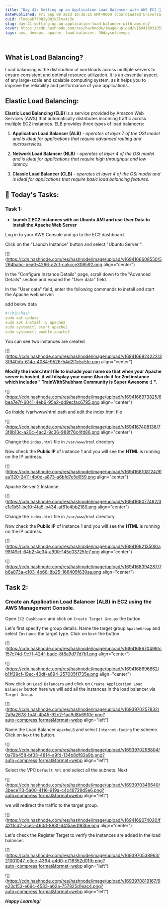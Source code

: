 ```yaml
---
title: "Day 41: Setting up an Application Load Balancer with AWS EC2 🚀 ☁"
datePublished: Fri Sep 08 2023 10:36:25 GMT+0000 (Coordinated Universal Time)
cuid: clmagpk77002y08jk5lma4j3e
slug: day-41-setting-up-an-application-load-balancer-with-aws-ec2
cover: https://cdn.hashnode.com/res/hashnode/image/upload/v1694169318531/974d8709-b71a-43df-9776-4849bb0c8193.png
tags: aws, devops, apache, load-balancer, 90daysofdevops

---
```


## What is Load Balancing?

Load balancing is the distribution of workloads across multiple servers to ensure consistent and optimal resource utilization. It is an essential aspect of any large-scale and scalable computing system, as it helps you to improve the reliability and performance of your applications.

## Elastic Load Balancing:

**Elastic Load Balancing (ELB)** is a service provided by Amazon Web Services (AWS) that automatically distributes incoming traffic across multiple EC2 instances. ELB provides three types of load balancers:

1. **Application Load Balancer (ALB)** - *operates at layer 7 of the OSI model and is ideal for applications that require advanced routing and microservices.*
    
2. **Network Load Balancer (NLB)** - *operates at layer 4 of the OSI model and is ideal for applications that require high throughput and low latency.*
    
3. **Classic Load Balancer (CLB)** - *operates at layer 4 of the OSI model and is ideal for applications that require basic load balancing features.*
    

## 🎯 Today's Tasks:

### Task 1:

* **launch 2 EC2 instances with an Ubuntu AMI and use User Data to install the Apache Web Server**
    

Log in to your AWS Console and go to the EC2 dashboard.

Click on the "Launch Instance" button and select "Ubuntu Server ".

![](https://cdn.hashnode.com/res/hashnode/image/upload/v1694166608550/5264babc-bea0-4266-a2cf-ca5cce306592.png align="center")

In the "Configure Instance Details" page, scroll down to the "Advanced Details" section and expand the "User data" field.

In the "User data" field, enter the following commands to install and start the Apache web server:

add below data

```yaml
#!/bin/bash
sudo apt update
sudo apt install -y apache2
sudo systemctl start apache2
sudo systemctl enable apache2
```

You can see two instances are created

![](https://cdn.hashnode.com/res/hashnode/image/upload/v1694166824222/33f940db-614a-4084-9526-54d2f1c5c5fe.png align="center")

**Modify the index.html file to include your name so that when your Apache server is hosted, it will display your name Also do it for 2nd instance which includes " TrainWithShubham Community is Super Awesome :) ".**

![](https://cdn.hashnode.com/res/hashnode/image/upload/v1694166973825/6bea7e7f-6041-4eb6-95a2-dd9ecfac6795.png align="center")

Go inside /var/www/html path and edit the index.html file

![](https://cdn.hashnode.com/res/hashnode/image/upload/v1694167408136/73f8b13c-a20c-4ac2-9c36-988f78c4fd86.png align="center")

Change the `index.html` file in `/var/www/html` directory

Now check the **Public IP** of instance 1 and you will see the **HTML** is running on the IP address.

![](https://cdn.hashnode.com/res/hashnode/image/upload/v1694168108124/9faa1120-2411-4b0d-a873-a6bfd7e5d059.png align="center")

Apache Server 2 Instance:

![](https://cdn.hashnode.com/res/hashnode/image/upload/v1694168077492/3c1e1b51-be10-4fa5-b434-af61c4bb2189.png align="center")

Change the `index.html` file in `/var/www/html` directory

Now check the **Public IP** of instance 1 and you will see the **HTML** is running on the IP address.

![](https://cdn.hashnode.com/res/hashnode/image/upload/v1694168213508/a98f49cf-64b2-4e34-a900-145c03725fe7.png align="center")

![](https://cdn.hashnode.com/res/hashnode/image/upload/v1694168394287/7b6a073a-c103-4b68-8b25-166405f630aa.png align="center")

## **Task 2:**

### **Create an Application Load Balancer (ALB) in EC2 using the AWS Management Console.**

Open `EC2 Dashboard` and click on `Create Target Groups` the button.

Let's first specify the group details. Name the target group `ApacheGroup` and select `Instance` the target type. Click on `Next` the button.

![](https://cdn.hashnode.com/res/hashnode/image/upload/v1694168670499/c157c74d-9c7f-424f-badc-8f8a9d77d7b1.png align="center")

![](https://cdn.hashnode.com/res/hashnode/image/upload/v1694168696862/b11f29cf-19ec-40df-a694-257005f1735e.png align="center")

Now click on `Load Balancers` and click on `Create Application Load Balancer` button here we will add all the instances in the load balancer via `Target Group`.

![](https://cdn.hashnode.com/res/hashnode/image/upload/v1693970257832/2a9a2678-fb4f-4b45-92c2-1ac9d8b69f0e.png?auto=compress,format&format=webp align="left")

Name the Load Balancer `ApacheLB` and select `Internet-facing` the scheme. Click on `Next` the button.

![](https://cdn.hashnode.com/res/hashnode/image/upload/v1693970298804/0a79b458-bf33-4814-a9fd-134b8df82a9b.png?auto=compress,format&format=webp align="left")

Select the VPC `Default VPC` and select all the subnets. Next

![](https://cdn.hashnode.com/res/hashnode/image/upload/v1693970346640/3bece113-5a00-4116-919a-c4c48729d5e6.png?auto=compress,format&format=webp align="left")

we will redirect the traffic to the target group.

![](https://cdn.hashnode.com/res/hashnode/image/upload/v1694169074020/f4211cd2-acec-460d-883f-6415aed193be.png align="center")

Let's check the Register Target to verify the instances are added in the load balancer.

![](https://cdn.hashnode.com/res/hashnode/image/upload/v1693970538963/21001047-c3ce-4394-a4d0-e716352d01fb.png?auto=compress,format&format=webp align="left")

![](https://cdn.hashnode.com/res/hashnode/image/upload/v1693970819167/9e23c153-e69c-4533-a62a-757825d1eac4.png?auto=compress,format&format=webp align="left")

***Happy Learning!***